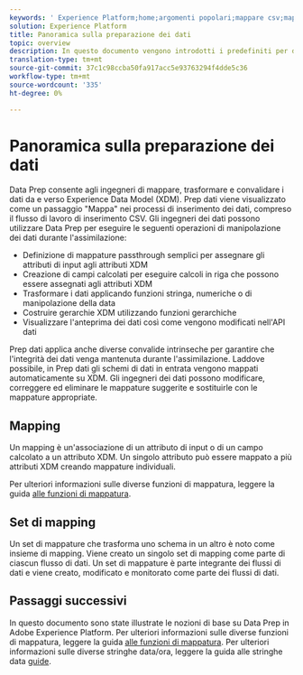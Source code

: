 ```yaml
---
keywords: ' Experience Platform;home;argomenti popolari;mappare csv;mappare file CSV;mappare file csv a xdm;mappare csv a xdm;ui guide;mapper;mapping;mappatura;data prep;preparazione dei dati;preparazione dei dati;'
solution: Experience Platform
title: Panoramica sulla preparazione dei dati
topic: overview
description: In questo documento vengono introdotti i predefiniti per dati in Adobe Experience Platform.
translation-type: tm+mt
source-git-commit: 37c1c98ccba50fa917acc5e93763294f4dde5c36
workflow-type: tm+mt
source-wordcount: '335'
ht-degree: 0%

---
```



# Panoramica sulla preparazione dei dati

Data Prep consente agli ingegneri di mappare, trasformare e convalidare i dati da e verso Experience Data Model (XDM). Prep dati viene visualizzato come un passaggio &quot;Mappa&quot; nei processi di inserimento dei dati, compreso il flusso di lavoro di inserimento CSV. Gli ingegneri dei dati possono utilizzare Data Prep per eseguire le seguenti operazioni di manipolazione dei dati durante l&#39;assimilazione:

- Definizione di mappature passthrough semplici per assegnare gli attributi di input agli attributi XDM
- Creazione di campi calcolati per eseguire calcoli in riga che possono essere assegnati agli attributi XDM
- Trasformare i dati applicando funzioni stringa, numeriche o di manipolazione della data
- Costruire gerarchie XDM utilizzando funzioni gerarchiche
- Visualizzare l&#39;anteprima dei dati così come vengono modificati nell&#39;API dati

Prep dati applica anche diverse convalide intrinseche per garantire che l&#39;integrità dei dati venga mantenuta durante l&#39;assimilazione. Laddove possibile, in Prep dati gli schemi di dati in entrata vengono mappati automaticamente su XDM. Gli ingegneri dei dati possono modificare, correggere ed eliminare le mappature suggerite e sostituirle con le mappature appropriate.

## Mapping

Un mapping è un&#39;associazione di un attributo di input o di un campo calcolato a un attributo XDM. Un singolo attributo può essere mappato a più attributi XDM creando mappature individuali.

Per ulteriori informazioni sulle diverse funzioni di mappatura, leggere la guida [alle funzioni di mappatura](./functions.md).

## Set di mapping

Un set di mappature che trasforma uno schema in un altro è noto come insieme di mapping. Viene creato un singolo set di mapping come parte di ciascun flusso di dati. Un set di mappature è parte integrante dei flussi di dati e viene creato, modificato e monitorato come parte dei flussi di dati.

## Passaggi successivi

In questo documento sono state illustrate le nozioni di base su Data Prep in Adobe Experience Platform. Per ulteriori informazioni sulle diverse funzioni di mappatura, leggere la guida [alle funzioni di mappatura](./functions.md). Per ulteriori informazioni sulle diverse stringhe data/ora, leggere la guida alle stringhe data [guide](./dates.md).